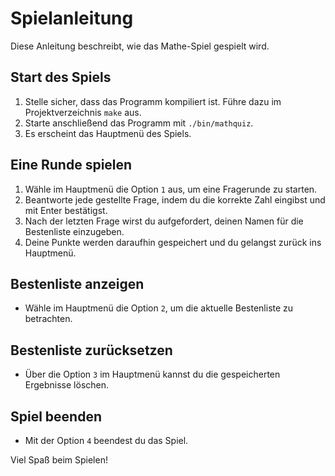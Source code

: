 # Spielanleitung

Diese Anleitung beschreibt, wie das Mathe-Spiel gespielt wird.

## Start des Spiels

1. Stelle sicher, dass das Programm kompiliert ist. Führe dazu im Projektverzeichnis `make` aus.
2. Starte anschließend das Programm mit `./bin/mathquiz`.
3. Es erscheint das Hauptmenü des Spiels.

## Eine Runde spielen

1. Wähle im Hauptmenü die Option `1` aus, um eine Fragerunde zu starten.
2. Beantworte jede gestellte Frage, indem du die korrekte Zahl eingibst und mit Enter bestätigst.
3. Nach der letzten Frage wirst du aufgefordert, deinen Namen für die Bestenliste einzugeben.
4. Deine Punkte werden daraufhin gespeichert und du gelangst zurück ins Hauptmenü.

## Bestenliste anzeigen

- Wähle im Hauptmenü die Option `2`, um die aktuelle Bestenliste zu betrachten.

## Bestenliste zurücksetzen

- Über die Option `3` im Hauptmenü kannst du die gespeicherten Ergebnisse löschen.

## Spiel beenden

- Mit der Option `4` beendest du das Spiel.

Viel Spaß beim Spielen!
